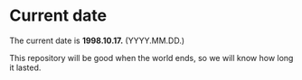 # Current date

The current date is **1998.10.17.** (YYYY.MM.DD.)

This repository will be good when the world ends, so we will know how long it lasted.